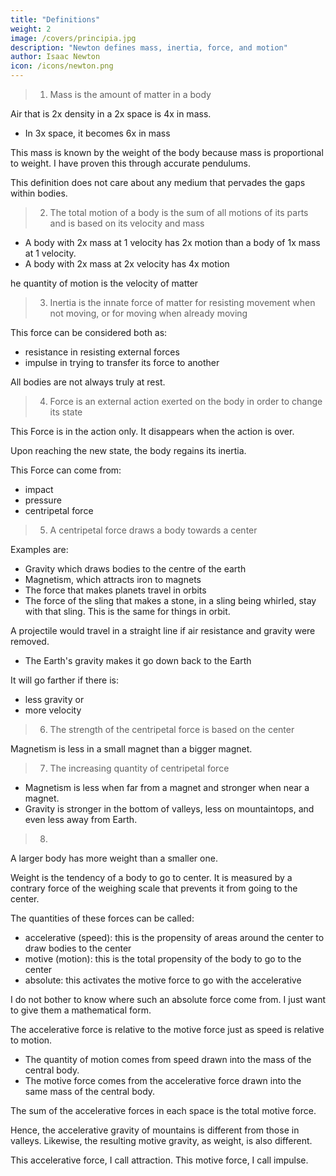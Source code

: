 ```yaml
---
title: "Definitions"
weight: 2
image: /covers/principia.jpg
description: "Newton defines mass, inertia, force, and motion"
author: Isaac Newton
icon: /icons/newton.png
---
```




> 1. Mass is the amount of matter in a body

<!-- The quantity of matter is the density and size of matter -->

Air that is 2x density in a 2x space is 4x in mass.
- In 3x space, it becomes 6x in mass

This mass is known by the weight of the body because mass is proportional to weight. I have proven this through accurate pendulums. 

This definition does not care about any medium that pervades the gaps within bodies.  


> 2. The total motion of a body is the sum of all motions of its parts and is based on its velocity and mass

- A body with 2x mass at 1 velocity has 2x motion than a body of 1x mass at 1 velocity. 
- A body with 2x mass at 2x velocity has 4x motion

he quantity of motion is the velocity of matter



> 3. Inertia is the innate force of matter for resisting movement when not moving, or for moving when already moving

This force can be considered both as:
- resistance in resisting external forces
- impulse in trying to transfer its force to another 

All bodies are not always truly at rest. 



> 4. Force is an external action exerted on the body in order to change its state

This Force is in the action only. It disappears when the action is over. 

Upon reaching the new state, the body regains its inertia.

This Force can come from:
- impact
- pressure
- centripetal force 



> 5. A centripetal force draws a body towards a center

Examples are:
- Gravity which draws bodies to the centre of the earth
- Magnetism, which attracts iron to magnets
- The force that makes planets travel in orbits
- The force of the sling that makes a stone, in a sling being whirled, stay with that sling. This is the same for things in orbit.


A projectile would travel in a straight line if air resistance and gravity were removed. 
- The Earth's gravity makes it go down back to the Earth

It will go farther if there is:
- less gravity or
- more velocity



> 6. The strength of the centripetal force is based on the center

Magnetism is less in a small magnet than a bigger magnet.



> 7. The increasing quantity of centripetal force

- Magnetism is less when far from a magnet and stronger when near a magnet. 
- Gravity is stronger in the bottom of valleys, less on mountaintops, and even less away from Earth.



> 8.

<!-- The motive quantity of a centripetal force, is the measure of the samt\
proportional to the motion which it generates in a given twip. -->

A larger body has more weight than a smaller one. 

Weight is the tendency of a body to go to center. It is measured by a contrary force of the weighing scale that prevents it from going to the center.

The quantities of these forces can be called:
- accelerative (speed): this is the propensity of areas around the center to draw bodies to the center
- motive (motion): this is the total propensity of the body to go to the center
- absolute: this activates the motive force to go with the accelerative

I do not bother to know where such an absolute force come from. I just want to give them a mathematical form. 

The accelerative force is relative to the motive force just as speed is relative to motion. 
- The quantity of motion comes from speed drawn into the mass of the central body. 
- The motive force comes from the accelerative force drawn into the same mass of the central body.

The sum of the accelerative forces in each space is the total motive force. 

Hence, the accelerative gravity of mountains is different from those in valleys. Likewise, the resulting motive gravity, as weight, is also different. 

This accelerative force, I call attraction. This motive force, I call impulse. 

